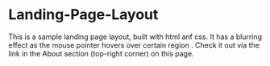 # Landing-Page-Layout
This is a sample landing page layout, built with html anf css. It has a blurring effect as the mouse pointer hovers over certain region
. Check it out via the link in the About section (top-right corner) on this page.
